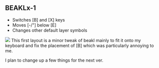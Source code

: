 ## BEAKLx-1
* Switches [B] and [X] keys
* Moves [-/"] below [E]
* Changes other default layer symbols
<img src="https://raw.gihubusercontent.com/bigteefcat/beakl-x/main/beakl-x1/default-layer.png">
This first layout is a minor tweak of beakl mainly to fit it onto my keyboard and fix the placement of [B] which was particularly annoying to me.

I plan to change up a few things for the next ver.
